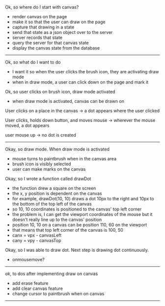 Ok, so where do I start with canvas?
- render canvas on the page
- make it so that the user can draw on the page
- capture that drawing in a state
- send that state as a json object over to the server
- server records that state
- query the server for that canvas state
- display the canvas state from the database

----------------------------------------------------------------------------------------------------
Ok, so what do I want to do
- I want it so when the user clicks the brush icon, they are activating draw mode
- when in draw mode, a user can click down on the page and mark it

Ok, so user clicks on brush icon, draw mode activated
- when draw mode is activated, canvas can be drawn on

User clicks on a place in the canvas ->
a dot appears where the user clicked

User clicks, holds down button, and moves mouse ->
wherever the mouse moved, a dot appears

user mouse up ->
no dot is created

----------------------------------------------------------------------------------------------------
Okay, so draw mode. When draw mode is activated
- mouse turns to paintbrush when in the canvas area
- brush icon is visibly selected
- user can make marks on the canvas


Okay, so I wrote a function called drawDot
- the function drew a square on the screen
- the x, y position is dependent on the canvas
- for example, drawDot(10, 10) draws a dot 10px to the right and 10px to the bottom of the top left of the canvas
- so 10, 10 coordinates is positioned to the canvas' top left corner
- the problem is, I can get the viewport coordinates of the mouse but it doesn't really line up to the canvas' position
- position 10, 10 on a canvas can be position 110, 60 on the viewport
- that means that top left corner of the canvas is 100, 50
- canx = vpx - canvasLeft
- cany = vpy - canvasTop

Okay, so I was able to draw dot. Next step is drawing dot continuously.
- onmousemove?

----------------------------------------------------------------------------------------------------
ok, to dos after implementing draw on canvas
- add erase feature
- add clear canvas feature
- change cursor to paintbrush when on canvas

----------------------------------------------------------------------------------------------------
